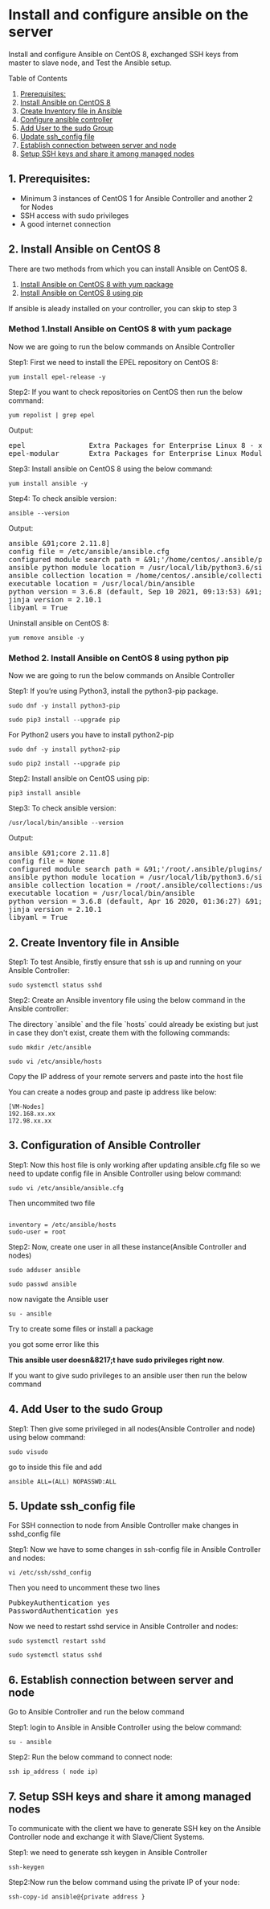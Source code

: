 # Install and configure ansible on the server
<p>Install and configure Ansible on CentOS 8, exchanged SSH keys from master to slave node, and Test the Ansible setup.</p>

<div>
<p>Table of Contents</p>
  <ol>
    <li><a href="#prerequisites">Prerequisites:</a></li>
    <li><a href="#install-ansible-on-centos-8">Install Ansible on CentOS 8</a></li>
    <li><a href="#create-inventory-file-in-ansible">Create Inventory file in Ansible</a></li>
    <li><a href="#configuration-of-ansible-server">Configure ansible controller</a></li>
    <li><a href="#add-user-to-the-sudo-group">Add User to the sudo Group</a></li>
    <li><a href="#update-ssh-config-file">Update ssh_config file</a></li>
    <li><a href="#establish-connection-between-server-and-node">Establish connection between server and node</a></li>
    <li><a href="#setup-ssh-keys-and-share-it-among-managed-nodes">Setup SSH keys and share it among managed nodes</a></li>
  </ol>
</div>
<h2>1. Prerequisites:</h2>

<ul>
  <li>Minimum 3 instances of CentOS 1 for Ansible Controller and another 2 for Nodes</li>
  <li>SSH access with sudo privileges</li>
  <li>A good internet connection</li>
</ul>

<h2>2. Install Ansible on CentOS 8</h2>
<p>There are two methods from which you can install Ansible on CentOS 8.</p>
<ol>
  <li><a href="#install-ansible-on-centos-8-with-yum-package">Install Ansible on CentOS 8 with yum package</a></li>
  <li><a href="#install-ansible-on-centos-8-using-pip">Install Ansible on CentOS 8 using pip</a></li>
</ol>
<p>If ansible is aleady installed on your controller, you can skip to step 3</p>
<h3 id=install-ansible-on-centos-8-with-yum-package>Method 1.Install Ansible on CentOS 8 with yum package</h3>
<p>Now we are going to run the below commands on Ansible Controller</p>

<p>Step1: First we need to install the EPEL repository on CentOS 8:</p>

<pre><code>yum install epel-release -y</code></pre>

<p>Step2: If you want to check repositories on CentOS then run the below command:</p>

<pre><code>yum repolist | grep epel</code></pre>

<p>Output:</p>

<pre>epel               Extra Packages for Enterprise Linux 8 - x86_64
epel-modular       Extra Packages for Enterprise Linux Modular 8 - x86_64
</pre>

<p>Step3: Install ansible on CentOS 8 using the below command:</p>

<pre><code>yum install ansible -y</code></pre>

<p>Step4: To check ansible version:</p>

<pre><code>ansible --version</code></pre>

<p>Output:</p>

<pre>ansible &91;core 2.11.8]
config file = /etc/ansible/ansible.cfg
configured module search path = &91;'/home/centos/.ansible/plugins/modules', '/usr/share/ansible/plugins/modules']
ansible python module location = /usr/local/lib/python3.6/site-packages/ansible
ansible collection location = /home/centos/.ansible/collections:/usr/share/ansible/collections
executable location = /usr/local/bin/ansible
python version = 3.6.8 (default, Sep 10 2021, 09:13:53) &91;GCC 8.5.0 20210514 (Red Hat 8.5.0-3)]
jinja version = 2.10.1
libyaml = True
</pre>

<p>Uninstall ansible on CentOS 8:</p>

<pre><code>yum remove ansible -y</code></pre>

<h3 id="install-ansible-on-centos-8-using-pip">Method 2. Install Ansible on CentOS 8 using python pip</h3>

<p>Now we are going to run the below commands on Ansible Controller</p>

<p>Step1: If you’re using Python3, install the python3-pip package.</p>

<pre><code>sudo dnf -y install python3-pip</code></pre>

<pre><code>sudo pip3 install --upgrade pip</code></pre>

<p>For Python2 users you have to install python2-pip</p>

<pre><code>sudo dnf -y install python2-pip</code></pre>

<pre><code>sudo pip2 install --upgrade pip</code></pre>

<p>Step2: Install ansible on CentOS using pip:</p>

<pre><code>pip3 install ansible</code></pre>

<p>Step3: To check ansible version:</p>

<pre><code>/usr/local/bin/ansible --version</code></pre>

<p>Output:</p>

<pre>
ansible &91;core 2.11.8]
config file = None
configured module search path = &91;'/root/.ansible/plugins/modules', '/usr/share/ansible/plugins/modules']
ansible python module location = /usr/local/lib/python3.6/site-packages/ansible
ansible collection location = /root/.ansible/collections:/usr/share/ansible/collections
executable location = /usr/local/bin/ansible
python version = 3.6.8 (default, Apr 16 2020, 01:36:27) &91;GCC 8.3.1 20191121 (Red Hat 8.3.1-5)]
jinja version = 2.10.1
libyaml = True
</pre>

<h2>2. Create Inventory file in Ansible</h2>

<p>Step1: To test Ansible, firstly ensure that ssh is up and running on your Ansible Controller:</p>

<pre><code>sudo systemctl status sshd</code></pre>

<p>Step2: Create an Ansible inventory file using the below command in the Ansible controller:</p>
<p>The directory `ansible` and the file `hosts` could already be existing but just in case they don't exist, create them with the following commands:</p>
<pre><code>sudo mkdir /etc/ansible</code></pre>

<pre><code>sudo vi /etc/ansible/hosts</code></pre>

<p>Copy the IP address of your remote servers and paste into the host file</p>

<p>You can create a nodes group and paste ip address like below:</p>

<pre><code>[VM-Nodes]
192.168.xx.xx
172.98.xx.xx</code></pre>

<h2>3. Configuration of Ansible Controller</h2>

<p>Step1: Now this host file is only working after updating ansible.cfg file so we need to update config file in Ansible Controller using below command:</p>

<pre><code>sudo vi /etc/ansible/ansible.cfg</code></pre>

<p>Then uncommited two file</p>

<pre><code>
inventory = /etc/ansible/hosts
sudo-user = root
</code></pre>

<p>Step2: Now, create one user in all these instance(Ansible Controller and nodes)</p>

<pre><code>sudo adduser ansible</code></pre>

<pre><code>sudo passwd ansible</code></pre>

<p>now navigate the Ansible user</p>

<pre><code>su - ansible</code></pre>

<p> Try to create some files or install a package</p>

<p>you got some error like this</p>

<p><strong>This ansible user doesn&8217;t have sudo privileges right now</strong>.</p>

<p>If you want to give sudo privileges to an ansible user then run the below command</p>

<h2>4. Add User to the sudo Group</h2>

<p>Step1: Then give some privileged in all nodes(Ansible Controller and node) using below command:</p>

<pre><code>sudo visudo</code></pre>

<p>go to inside this file and add</p>

<pre><code>ansible ALL=(ALL) NOPASSWD:ALL</code></pre>

<h2>5. Update ssh_config file</h2>

<p>For SSH connection to node from Ansible Controller make changes in sshd_config file</p>

<p>Step1: Now we have to some changes in ssh-config file in Ansible Controller and  nodes:</p>

<pre><code>vi /etc/ssh/sshd_config</code></pre>

<p>Then you need to uncomment these two lines</p>

<pre>PubkeyAuthentication yes
PasswordAuthentication yes
</pre>

<p>Now we need to restart sshd service in Ansible Controller and nodes:</p>

<pre><code>sudo systemctl restart sshd</code></pre>

<pre><code>sudo systemctl status sshd</code></pre>

<h2>6. Establish connection between server and node</h2>

<p>Go to Ansible Controller and run the below command</p>

<p>Step1: login to Ansible in Ansible Controller using the below command:</p>

<pre><code>su - ansible</code></pre>

<p>Step2: Run the below command to connect node:</p>

<pre><code>ssh ip_address ( node ip)</code></pre>


<h2 id="setup-ssh-keys-and-share-it-among-managed-nodes">7. Setup SSH keys and share it among managed nodes</h2>

<p>To communicate with the client we have to generate SSH key on the Ansible Controller node and exchange it with Slave/Client Systems.</p>

<p>Step1: we need to generate ssh keygen in Ansible Controller</p>

<pre><code>ssh-keygen</code></pre>

<p>Step2:Now run the below command using the private IP of your node:</p>

<pre><code>ssh-copy-id ansible@{private address }</code></pre>



